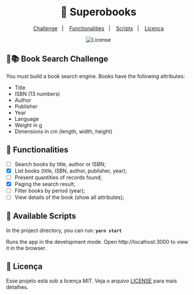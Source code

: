 
# <center> :orange_book: Superobooks </center>
<center>
<a href="#mag_right-books-book-search-challenge">Challenge</a>&nbsp;&nbsp;&nbsp;|&nbsp;&nbsp;&nbsp;
<a href="#memo-functionalities">Functionalities</a>&nbsp;&nbsp;&nbsp;|&nbsp;&nbsp;&nbsp;
<a href="#round_pushpin-available-scripts">Scripts</a>&nbsp;&nbsp;&nbsp;|&nbsp;&nbsp;&nbsp; 
<a href="#memo-licença">Licença</a>
</center>

<p align="center">
  <img alt="License" src="https://img.shields.io/static/v1?label=license&message=MIT&color=7159c1&labelColor=000000">
</p>



## :mag_right::books: Book Search Challenge

You must build a book search engine.
Books have the following attributes:
- Title
- ISBN (13 numbers)
- Author
- Publisher
- Year
- Language
- Weight in g
- Dimensions in cm (length, width,
height)

## :memo: Functionalities
- [ ] Search books by title, author or ISBN;
- [x] List books (title, ISBN, author, publisher, year);
- [ ] Present quantities of records found;
- [x] Paging the search result;
- [ ] Filter books by period (year);
- [ ] View details of the book (show all attributes);

## :round_pushpin: Available Scripts

In the project directory, you can run:
**`yarn start`**

Runs the app in the development mode.
Open http://localhost:3000 to view it in the browser.

## :memo: Licença
Esse projeto está sob a licença MIT. Veja o arquivo [LICENSE](LICENSE.md) para mais detalhes.